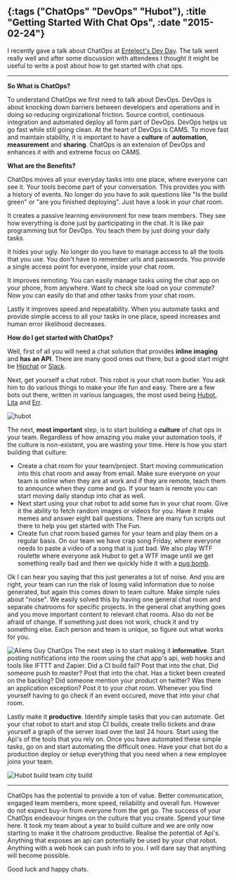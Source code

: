 {:tags ("ChatOps" "DevOps" "Hubot"), :title "Getting Started With Chat Ops", :date "2015-02-24"}
-----
I recently gave a talk about ChatOps at [Entelect's Dev Day](http://entelect.co.za). The talk went really well and after some discussion with attendees I thought it might be useful to write  a post about how to get started with chat ops.

___
**So What is ChatOps?**

To understand ChatOps we first need to talk about DevOps. DevOps is about knocking down barriers between developers and operations and in doing so reducing orginizational friction. Source control, continuous integration and automated deploy all form part of DevOps. DevOps helps us go fast while still going clean. At the heart of DevOps is CAMS. To move fast and maintain stability, it is important to have a **culture** of **automation**, **measurement** and **sharing**. ChatOps is an extension of DevOps and enhances it with and extreme focus on CAMS. 

**What are the Benefits?**

ChatOps moves all your everyday tasks into one place, where everyone can see it. Your tools become part of your conversation. This provides you with a history of events. No longer do you have to ask questions like "Is the build green" or "are you finished deploying". Just have a look in your chat room.

It creates a passive learning environment for new team members. They see how everything is done just by participating in the chat. It is like pair programming but for DevOps. You teach them by just doing your daily tasks.

It hides your ugly. No longer do you have to manage access to all the tools that you use. You don't have to remember urls and passwords. You provide a single access point for everyone, inside your chat room.

It improves remoting. You can easily manage tasks using the chat app on your phone, from anywhere. Want to check site load on your commute? Now you can easily do that and other tasks from your chat room.

Lastly it improves speed and repeatability. When you automate tasks and provide simple access to all your tasks in one place, speed increases and human error likelihood decreases.

**How do I get started with ChatOps?**

Well, first of all you will need a chat solution that provides **inline imaging** and **has an API**. There are many good ones out there, but a good start might be [Hipchat](http://hipchat.com) or [Slack](https://slack.com/). 

Next, get yourself a chat robot. This robot is your chat room butler. You ask him to do various things to make your life fun and easy. There are a few bots out there, written in various languages, the most used being [Hubot](https://hubot.github.com/), [Lita](https://www.lita.io/) and [Err](http://errbot.net/).

![hubot](http://res.cloudinary.com/dltpyggxx/image/upload/v1424792361/hubot2_spk5mw.jpg)

The next, **most important** step, is to start building a **culture** of chat ops in your team. Regardless of how amazing you make your automation tools, if the culture is non-existent, you are wasting your time. Here is how you start building that culture:

* Create a chat room for your team/project. Start moving communication into this chat room and away from email. Make sure everyone on your team is online when they are at work and if they are remote, teach them to announce when they come and go. If your team is remote you can start moving daily standup into chat as well.
*  Next start using your chat robot to add some fun in your chat room. Give it the ability to fetch random images or videos for you. Have it make memes and answer eight ball questions. There are many fun scripts out there to help you get started with The Fun. 
*  Create fun chat room based games for your team and play them on a regular basis. On our team we have crap song Friday, where everyone needs to paste a video of a song that is just bad. We also play WTF roulette where everyone ask Hubot to get a WTF image until we get something really bad and then we quickly hide it with a [pug bomb](https://www.npmjs.com/package/hubot-pugme).

Ok I can hear you saying that this just generates a lot of noise. And you are right, your team can run the risk of losing valid information due to noise generated, but again this comes down to team culture. Make simple rules about "noise". We easily solved this by having one general chat room and separate chatrooms for specific projects. In the general chat anything goes and you move important content to relevant chat rooms. Also do not be afraid of change. If something just does not work, chuck it and try something else. Each person and team is unique, so figure out what works for you.

![Aliens Guy ChatOps](http://res.cloudinary.com/dltpyggxx/image/upload/v1424792359/Capsdfdsfdsfture_s7w2br.png)
The next step is to start making it **informative**. Start posting notifications into the room using the chat app's api, web hooks and tools like IFTTT and Zapier. Did a CI build fail? Post that into the chat. Did someone push to master? Post that into the chat. Has a ticket been created on the backlog? Did someone mention your product on twitter? Was there an application exception? Post it to your chat room. Whenever you find yourself having to go check if an event occured, move that into your chat room.

Lastly make it **productive**. Identify simple tasks that you can automate. Get your chat robot to start and stop CI builds, create trello tickets and draw yourself a graph of the server load over the last 24 hours. Start using the Api's of the tools that you rely on. Once you have automated these simple tasks, go on and start automating the difficult ones. Have your chat bot do a production deploy or setup everything that you need when a new employee joins your team.

![Hubot build team city build](http://res.cloudinary.com/dltpyggxx/image/upload/v1424792383/build_ov1kau.png)

___
ChatOps has the potential to provide a ton of value. Better communication, engaged team members, more speed, reliability and overall fun. However do not expect buy-in from everyone from the get go. The success of your ChatOps endeavour hinges on the culture that you create. Spend your time here. It took my team about a year to build culture and we are only now starting to make it the chatroom productive. 
Realise the potential of Api's. Anything that exposes an api can potentially be used by your chat robot. Anything with a web hook can push info to you. I will dare say that anything will become possible.

Good luck and happy chats.

<a href="http://www.codeproject.com/script/Articles/BlogFeedList.aspx?amid=8804440" rel="tag" style="display:none">CodeProject</a>